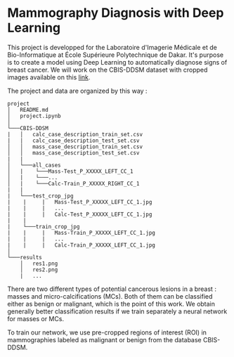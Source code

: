 # Mammography Diagnosis with Deep Learning

This project is developped for the Laboratoire d'Imagerie Médicale et de Bio-Informatique at École Supérieure Polytechnique de Dakar. It's purpose is to create a model using Deep Learning to automatically diagnose signs of breast cancer. We will work on the CBIS-DDSM dataset with cropped images available on this [link](https://wiki.cancerimagingarchive.net/display/Public/CBIS-DDSM#b674062e551748f28134c7bde344094f%20dd).

The project and data are organized by this way :

```
project
│   README.md
│   project.ipynb    
│
└───CBIS-DDSM
|   │   calc_case_description_train_set.csv
|   |   calc_case_description_test_set.csv
│   │   mass_case_description_train_set.csv
│   │   mass_case_description_test_set.csv
|   |
│   └───all_cases
│   |    └───Mass-Test_P_XXXXX_LEFT_CC_1
│   |    └───...
│   |    └───Calc-Train_P_XXXXX_RIGHT_CC_1
|   |
|   └───test_crop_jpg
|    |     |   Mass-Test_P_XXXXX_LEFT_CC_1.jpg
|    |     |   ...
|    |     |   Calc-Test_P_XXXXX_LEFT_CC_1.jpg
|    |
|    └───train_crop_jpg
|    |     |   Mass-Train_P_XXXXX_LEFT_CC_1.jpg
|    |     |   ...
|    |     |   Calc-Train_P_XXXXX_LEFT_CC_1.jpg
│   
└───results
    │   res1.png
    │   res2.png
    |   ...
```

There are two different types of potential cancerous lesions in a breast : masses and micro-calcifications (MCs). Both of them can be classified either as benign or malignant, which is the point of this work. We obtain generally better classification results if we train separately a neural network for masses or MCs.

To train our network, we use pre-cropped regions of interest (ROI) in mammographies labeled as malignant or benign from the database CBIS-DDSM. 